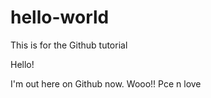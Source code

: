 # hello-world
This is for the Github tutorial 

Hello!

I'm out here on Github now. Wooo!! Pce n love
